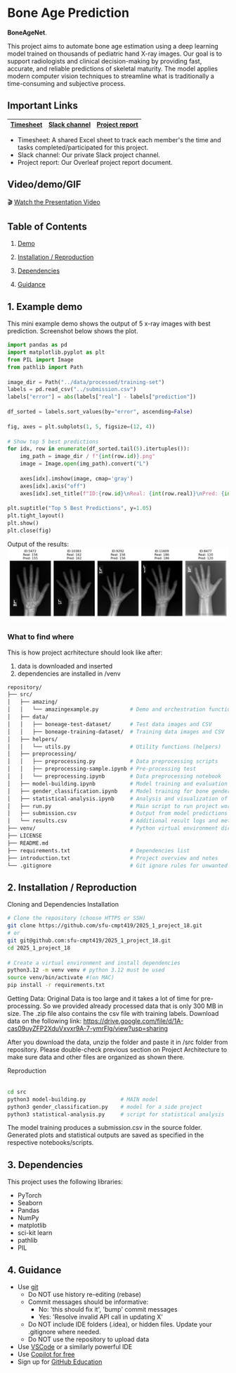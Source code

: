 # Bone Age Prediction

**BoneAgeNet**.

This project aims to automate bone age estimation using a deep learning model trained on thousands of pediatric hand X-ray images.
Our goal is to support radiologists and clinical decision-making by providing fast, accurate, and reliable predictions of skeletal maturity.
The model applies modern computer vision techniques to streamline what is traditionally a time-consuming and subjective process.

## Important Links

| [Timesheet](https://1sfu-my.sharepoint.com/:x:/r/personal/hamarneh_sfu_ca/Documents/TEACHING/CMPT419_SPRING2025/FOR_STUDENTS/ProjectGroup_Timesheets/Group_18_Timesheet.xlsx?d=wf2c1ca97e6c241e6af17aef95c6c469a&csf=1&web=1&e=8ExCo4) | [Slack channel](https://cmpt419spring2025.slack.com/archives/C086FBDGTBN) | [Project report](https://www.overleaf.com/4827965591fvcxmcvvnhsy#893308) |
|-----------|---------------|-------------------------|


- Timesheet: A shared Excel sheet to track each member's the time and tasks completed/participated for this project.
- Slack channel: Our private Slack project channel.
- Project report: Our Overleaf project report document.


## Video/demo/GIF
🎬 [Watch the Presentation Video](https://www.youtube.com/watch?v=qUDguB83JRQ)


## Table of Contents
1. [Demo](#demo)

2. [Installation / Reproduction](#installation)

3. [Dependencies](#dependencies)

4. [Guidance](#guide)


<a name="demo"></a>
## 1. Example demo

This mini example demo shows the output of 5 x-ray images with best prediction.
Screenshot below shows the plot.

```python
import pandas as pd
import matplotlib.pyplot as plt
from PIL import Image
from pathlib import Path

image_dir = Path("../data/processed/training-set")
labels = pd.read_csv("../submission.csv")
labels["error"] = abs(labels["real"] - labels["prediction"])

df_sorted = labels.sort_values(by="error", ascending=False)

fig, axes = plt.subplots(1, 5, figsize=(12, 4))
    
# Show top 5 best predictions
for idx, row in enumerate(df_sorted.tail(5).itertuples()):
	img_path = image_dir / f"{int(row.id)}.png"
	image = Image.open(img_path).convert("L")

	axes[idx].imshow(image, cmap='gray')
	axes[idx].axis("off")
	axes[idx].set_title(f"ID:{row.id}\nReal: {int(row.real)}\nPred: {int(row.prediction)}")

plt.suptitle("Top 5 Best Predictions", y=1.05)
plt.tight_layout()
plt.show()
plt.close(fig)
```
Output of the results:
![alt text](image.png)

### What to find where

This is how project acrhitecture should look like after:
1) data is downloaded and inserted
2) dependencies are installed in /venv

```bash
repository/
├── src/
│   ├── amazing/
│   │   └── amazingexample.py          # Demo and orchestration functions
│   ├── data/
│   │   ├── boneage-test-dataset/      # Test data images and CSV
│   │   ├── boneage-training-dataset/  # Training data images and CSV
│   ├── helpers/
│   │   └── utils.py                   # Utility functions (helpers)
│   ├── preprocessing/
│   │   ├── preprocessing.py           # Data preprocessing scripts
│   │   ├── preprocessing-sample.ipynb # Pre-processing test
│   │   └── preprocessing.ipynb        # Data preprocessing notebook
│   ├── model-building.ipynb           # Model training and evaluation for bone age prediction
│   ├── gender_classification.ipynb    # Model training for bone gender prediction
│   ├── statistical-analysis.ipynb     # Analysis and visualization of model outputs
│   ├── run.py                         # Main script to run project workflow
│   ├── submission.csv                 # Output from model predictions
│   └── results.csv                    # Additional result logs and metrics
├── venv/                              # Python virtual environment directory
├── LICENSE
├── README.md
├── requirements.txt                   # Dependencies list
├── introduction.txt                   # Project overview and notes
└── .gitignore                         # Git ignore rules for unwanted files
```

<a name="installation"></a>

## 2. Installation / Reproduction
Cloning and Dependencies Installation
```bash
# Clone the repository (choose HTTPS or SSH)
git clone https://github.com/sfu-cmpt419/2025_1_project_18.git
# or
git git@github.com:sfu-cmpt419/2025_1_project_18.git
cd 2025_1_project_18

# Create a virtual environment and install dependencies
python3.12 -m venv venv # python 3.12 must be used 
source venv/bin/activate #(on MAC)
pip install -r requirements.txt
```

Getting Data:
Original Data is too large and it takes a lot of time for pre-processing. So we provided already processed data that is only 300 MB in size. The .zip file also contains the csv file with training labels. Download data on the following link:
https://drive.google.com/file/d/1A-cas09uyZFP2XduVxvxr9A-7-ymrFlg/view?usp=sharing

After you download the data, unzip the folder and paste it in /src folder from repository. Please double-check previous section on Project Architecture to make sure data and other files are organized as shown there. 

Reproduction
```bash

cd src
python3 model-building.py           # MAIN model
python3 gender_classification.py    # model for a side project
python3 statistical-analysis.py     # script for statistical analysis

```
The model training produces a submission.csv in the source folder.
Generated plots and statistical outputs are saved as specified in the respective notebooks/scripts.


<a name="dependencies"></a>
## 3. Dependencies

This project uses the following libraries:
- PyTorch
- Seaborn
- Pandas
- NumPy
- matplotlib
- sci-kit learn
- pathlib
- PIL

<a name="guide"></a>
## 4. Guidance

- Use [git](https://git-scm.com/book/en/v2)
    - Do NOT use history re-editing (rebase)
    - Commit messages should be informative:
        - No: 'this should fix it', 'bump' commit messages
        - Yes: 'Resolve invalid API call in updating X'
    - Do NOT include IDE folders (.idea), or hidden files. Update your .gitignore where needed.
    - Do NOT use the repository to upload data
- Use [VSCode](https://code.visualstudio.com/) or a similarly powerful IDE
- Use [Copilot for free](https://dev.to/twizelissa/how-to-enable-github-copilot-for-free-as-student-4kal)
- Sign up for [GitHub Education](https://education.github.com/) 
